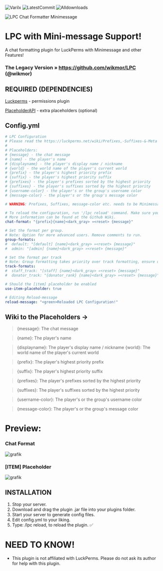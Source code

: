 ![Varilx](https://discordapp.com/api/guilds/886262410489520168/widget.png?style=shield) ![LatestCommit](https://img.shields.io/github/last-commit/Ayont/LPC-with-minimessage) ![Alldownloads](https://img.shields.io/github/downloads/ayont/LPC-with-minimessage/total
)


![LPC Chat Formatter Minimessage](https://github.com/Ayont/LPC-with-minimessage/assets/107298409/cbfc847a-a201-4092-9e52-a26c0ba6d2c3)


# LPC with Mini-message Support!

A chat formatting plugin for LuckPerms with Minimessage and other Features!
### The Legacy Version » https://github.com/wikmor/LPC (@wikmor)


## REQUIRED (DEPENDENCIES)
[Luckperms](https://www.spigotmc.org/resources/luckperms.28140/) - permissions plugin

[PlaceholderAPI](https://www.spigotmc.org/resources/placeholderapi.6245/) - extra placeholders (optional)​

## Config.yml
````yml
# LPC Configuration
# Please read the https://luckperms.net/wiki/Prefixes,-Suffixes-&-Meta before you set up.
#
# Placeholders:
# {message} - the chat message
# {name} - the player's name
# {displayname} - the player's display name / nickname
# {world} - the world name of the player's current world
# {prefix} - the player's highest priority prefix
# {suffix} - the player's highest priority suffix
# {prefixes} - the player's prefixes sorted by the highest priority
# {suffixes} - the player's suffixes sorted by the highest priority
# {username-color} - the player's or the group's username color
# {message-color} - the player's or the group's message color

# WARNING: Prefixes, Suffixes, message-color etc. needs to be Minimessage Colorcodes and not Legacy!

# To reload the configuration, run '/lpc reload' command. Make sure you have the 'lpc.reload' permission assigned.
# More information can be found at the Github Wiki.
chat-format: "{prefix}{name}<dark_gray> »<reset> {message}"

# Set the format per group.
# Note: Option for more advanced users. Remove comments to run.
group-formats:
#  default: "[default] {name}<dark_gray> »<reset> {message}"
#  admin: "[admin] {name}<dark_gray> »<reset> {message}"

# Set the format per track
# Note: Group formatting takes priority over track formatting, ensure user isn't in a group with corresponding format to apply track format
track-formats:
#  staff_track: "[staff] {name}<dark_gray> »<reset> {message}"
#  donator_track: "{donator_rank} {name}<dark_gray> »<reset> {message}"

# Should the [item] placeholder be enabled
use-item-placeholder: true

# Editing Reload-message
reload-message: "<green>Reloaded LPC Configuration!"
````

## Wiki to the Placeholders ->
> {message}: The chat message

> {name}: The player's name

> {displayname}: The player's display name / nickname
> {world}: The world name of the player's current world

> {prefix}: The player's highest priority prefix

> {suffix}: The player's highest priority suffix

> {prefixes}: The player's prefixes sorted by the highest priority

> {suffixes}: The player's suffixes sorted by the highest priority

> {username-color}: The player's or the group's username color

> {message-color}: The player's or the group's message color

# Preview:

### Chat Format
![grafik](https://github.com/Ayont/LPC-with-minimessage/assets/107298409/f8394ef3-286a-41f9-a86a-a88874ad1f76)

### [ITEM] Placeholder
![grafik](https://github.com/Ayont/LPC-with-minimessage/assets/107298409/ab779f59-f2d1-4b41-8996-5d6df52f4ee0)


## INSTALLATION
1. Stop your server.
2. Download and drag the plugin .jar file into your plugins folder.
3. Start your server to generate config files.
4. Edit config.yml to your liking.
5. Type: /lpc reload, to reload the plugin. ✅




# NEED TO KNOW!
- This plugin is not affiliated with LuckPerms. Please do not ask its author for help with this plugin.​
